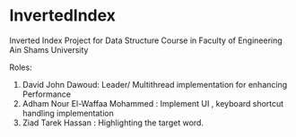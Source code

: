 # InvertedIndex
Inverted Index Project for Data Structure Course in Faculty of Engineering Ain Shams University

Roles:

1. David John Dawoud: Leader/ Multithread implementation for enhancing Performance
2. Adham Nour El-Waffaa Mohammed : Implement UI , keyboard shortcut handling implementation 
3. Ziad Tarek Hassan : Highlighting the target word.
